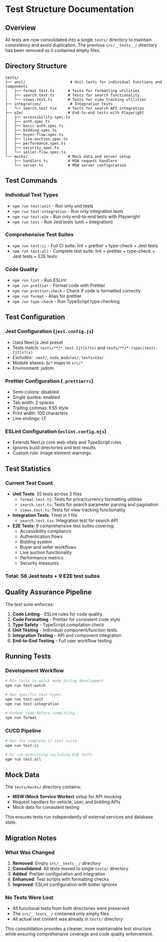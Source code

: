 # Test Structure Documentation

## Overview

All tests are now consolidated into a single `tests/` directory to maintain consistency and avoid duplication. The previous `src/__tests__/` directory has been removed as it contained empty files.

## Directory Structure

```
tests/
├── unit/                    # Unit tests for individual functions and components
│   ├── format.test.ts      # Tests for formatting utilities
│   ├── search.test.ts      # Tests for search functionality
│   └── views.test.ts       # Tests for view tracking utilities
├── integration/             # Integration tests
│   └── search.test.tsx     # Tests for search API integration
├── e2e/                    # End-to-end tests with Playwright
│   ├── accessibility.spec.ts
│   ├── auth.spec.ts
│   ├── basic-auth.spec.ts
│   ├── bidding.spec.ts
│   ├── buyer-flow.spec.ts
│   ├── live-auction.spec.ts
│   ├── performance.spec.ts
│   ├── security.spec.ts
│   └── seller-flow.spec.ts
└── mocks/                  # Mock data and server setup
    ├── handlers.ts         # MSW request handlers
    └── server.ts           # MSW server configuration
```

## Test Commands

### Individual Test Types

- `npm run test:unit` - Run only unit tests
- `npm run test:integration` - Run only integration tests
- `npm run test:e2e` - Run only end-to-end tests with Playwright
- `npm run test` - Run Jest tests (unit + integration)

### Comprehensive Test Suites

- `npm run test:ci` - Full CI suite: lint + prettier + type-check + Jest tests
- `npm run test:all` - Complete test suite: lint + prettier + type-check + Jest tests + E2E tests

### Code Quality

- `npm run lint` - Run ESLint
- `npm run prettier` - Format code with Prettier
- `npm run prettier:check` - Check if code is formatted correctly
- `npm run format` - Alias for prettier
- `npm run type-check` - Run TypeScript type checking

## Test Configuration

### Jest Configuration (`jest.config.js`)

- Uses Next.js Jest preset
- Tests match: `tests/**/*.test.[jt]s?(x)` and `tests/**/*.(spec|test).[jt]s?(x)`
- Excludes: `.next/`, `node_modules/`, `tests/e2e/`
- Module aliases: `@/*` maps to `src/*`
- Environment: jsdom

### Prettier Configuration (`.prettierrc`)

- Semi-colons: disabled
- Single quotes: enabled
- Tab width: 2 spaces
- Trailing commas: ES5 style
- Print width: 100 characters
- Line endings: LF

### ESLint Configuration (`eslint.config.mjs`)

- Extends Next.js core web vitals and TypeScript rules
- Ignores build directories and test results
- Custom rule: Image element warnings

## Test Statistics

### Current Test Count

- **Unit Tests**: 55 tests across 3 files
  - `format.test.ts`: Tests for price/currency formatting utilities
  - `search.test.ts`: Tests for search parameter parsing and pagination
  - `views.test.ts`: Tests for view tracking functionality
- **Integration Tests**: 1 test in 1 file
  - `search.test.tsx`: Integration test for search API
- **E2E Tests**: 9 comprehensive test suites covering:
  - Accessibility compliance
  - Authentication flows
  - Bidding system
  - Buyer and seller workflows
  - Live auction functionality
  - Performance metrics
  - Security measures

### Total: 56 Jest tests + 9 E2E test suites

## Quality Assurance Pipeline

The test suite enforces:

1. **Code Linting** - ESLint rules for code quality
2. **Code Formatting** - Prettier for consistent code style
3. **Type Safety** - TypeScript compilation check
4. **Unit Testing** - Individual component/function tests
5. **Integration Testing** - API and component integration
6. **End-to-End Testing** - Full user workflow testing

## Running Tests

### Development Workflow

```bash
# Run tests in watch mode during development
npm run test:watch

# Run specific test types
npm run test:unit
npm run test:integration

# Format code before committing
npm run format
```

### CI/CD Pipeline

```bash
# Run the complete CI test suite
npm run test:ci

# Or run everything including E2E tests
npm run test:all
```

## Mock Data

The `tests/mocks/` directory contains:

- **MSW (Mock Service Worker)** setup for API mocking
- Request handlers for vehicle, user, and bidding APIs
- Mock data for consistent testing

This ensures tests run independently of external services and database state.

## Migration Notes

### What Was Changed

1. **Removed**: Empty `src/__tests__/` directory
2. **Consolidated**: All tests moved to single `tests/` directory
3. **Added**: Prettier configuration and integration
4. **Enhanced**: Test scripts with formatting checks
5. **Improved**: ESLint configuration with better ignores

### No Tests Were Lost

- All functional tests from both directories were preserved
- The `src/__tests__/` contained only empty files
- All actual test content was already in `tests/` directory

This consolidation provides a cleaner, more maintainable test structure while ensuring comprehensive coverage and code quality enforcement.
